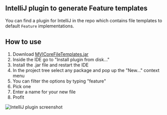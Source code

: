 ## IntelliJ plugin to generate Feature templates

You can find a plugin for IntelliJ in the repo which contains file templates to default `Feature` implementations.

## How to use

1. Download [MVICoreFileTemplates.jar](https://github.com/badoo/MVICore/blob/master/plugin/MVICoreFileTemplates.jar?raw=true)
2. Inside the IDE go to "Install plugin from disk..."
3. Install the .jar file and restart the IDE
4. In the project tree select any package and pop up the "New..." context menu
5. You can filter the options by typing "feature"
6. Pick one
7. Enter a name for your new file
8. Profit

![IntelliJ plugin screenshot](https://i.imgur.com/EfNFCAH.png)
